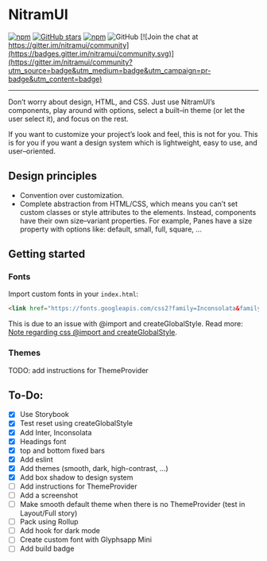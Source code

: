 # NitramUI

[![npm](https://img.shields.io/npm/v/nitramui)](https://www.npmjs.com/package/nitramui)
[![GitHub stars](https://img.shields.io/github/stars/martinschaer/nitramui)](https://github.com/martinschaer/nitramui)
[![npm](https://img.shields.io/npm/dm/nitramui)](https://www.npmjs.com/package/nitramui)
![GitHub](https://img.shields.io/github/license/martinschaer/nitramui)
[![Join the chat at https://gitter.im/nitramui/community](https://badges.gitter.im/nitramui/community.svg)](https://gitter.im/nitramui/community?utm_source=badge&utm_medium=badge&utm_campaign=pr-badge&utm_content=badge)

---

Don’t worry about design, HTML, and CSS. Just use NitramUI’s components, play around with options, select a built–in theme (or let the user select it), and focus on the rest.

If you want to customize your project’s look and feel, this is not for you. This is for you if you want a design system which is lightweight, easy to use, and user–oriented.

## Design principles

- Convention over customization.
- Complete abstraction from HTML/CSS, which means you can’t set custom classes or style attributes to the elements. Instead, components have their own size–variant properties. For example, Panes have a size property with options like: default, small, full, square, …

## Getting started

### Fonts

Import custom fonts in your `index.html`:

```html
<link href="https://fonts.googleapis.com/css2?family=Inconsolata&family=Inter:wght@200;400;600&display=swap" rel="stylesheet">
```

This is due to an issue with @import and createGlobalStyle. Read more: [Note regarding css @import and createGlobalStyle](https://styled-components.com/docs/faqs#note-regarding-css-import-and-createglobalstyle).

### Themes

TODO: add instructions for ThemeProvider

## To-Do:

- [x] Use Storybook
- [x] Test reset using createGlobalStyle
- [x] Add Inter, Inconsolata
- [x] Headings font
- [x] top and bottom fixed bars
- [x] Add eslint
- [x] Add themes (smooth, dark, high-contrast, …)
- [x] Add box shadow to design system
- [ ] Add instructions for ThemeProvider
- [ ] Add a screenshot
- [ ] Make smooth default theme when there is no ThemeProvider (test in Layout/Full story)
- [ ] Pack using Rollup
- [ ] Add hook for dark mode
- [ ] Create custom font with Glyphsapp Mini
- [ ] Add build badge

